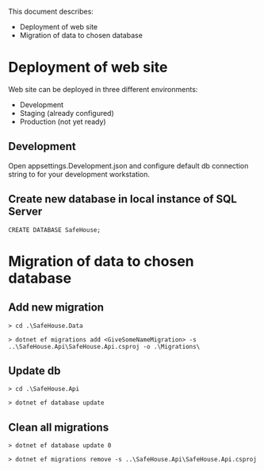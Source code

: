 This document describes:
- Deployment of web site
- Migration of data to chosen database


Deployment of web site
=============

Web site can be deployed in three different environments:
- Development
- Staging (already configured)
- Production (not yet ready)

Development
---------------

Open appsettings.Development.json and configure default db connection string to for your development workstation.

Create new database in local instance of SQL Server
---------------
`CREATE DATABASE SafeHouse;`

Migration of data to chosen database
=============

Add new migration
---------------
`> cd .\SafeHouse.Data`

`> dotnet ef migrations add <GiveSomeNameMigration> -s ..\SafeHouse.Api\SafeHouse.Api.csproj -o .\Migrations\`

Update db
---------------
`> cd .\SafeHouse.Api`

`> dotnet ef database update`

Clean all migrations
---------------
`> dotnet ef database update 0`

`> dotnet ef migrations remove -s ..\SafeHouse.Api\SafeHouse.Api.csproj`